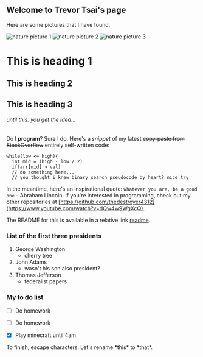## Welcome to Trevor Tsai's page

Here are some pictures that I have found.

![nature picture 1](https://cdn.pixabay.com/photo/2015/06/19/21/24/the-road-815297__340.jpg)
![nature picture 2](https://cdn.pixabay.com/photo/2015/12/01/20/28/road-1072823__340.jpg)
![nature picture 3](https://s3-us-west-2.amazonaws.com/uw-s3-cdn/wp-content/uploads/sites/6/2017/11/04133712/waterfall.jpg)

# This is heading 1
## This is heading 2
## This is heading 3
###### until this. you get the idea...

Do I __program__? Sure I do. Here's a *snippet* of my latest ~~copy-paste from StackOverflow~~ entirely self-written code:
```
while(low <= high){
  int mid = (high - low / 2)
  if(arr[mid] > val)
  // do something here...
  // you thought i knew binary search pseudocode by heart? nice try
```

In the meantime, here's an inspirational quote: `whatever you are, be a good one` - Abraham Lincoln.
If you're interested in programming, check out my other repositories at [https://github.com/thedestroyer4312](https://www.youtube.com/watch?v=dQw4w9WgXcQ).

The README for this is available in a relative link [readme](README.md).
### List of the first three presidents
1. George Washington
    - cherry tree
2. John Adams
    - wasn't his son also president?
3. Thomas Jefferson
    - federalist papers

### My to do list
- [ ] Do homework
- [ ] Do homework
- [x] Play minecraft until 4am


To finish, escape characters. Let's rename \*this\* to \*that\*.
